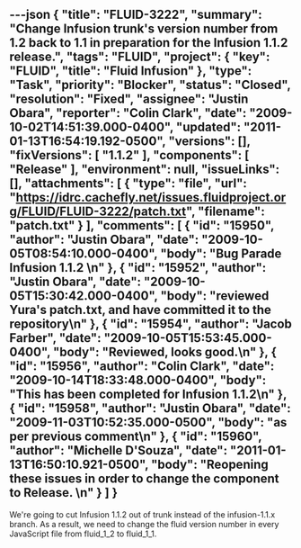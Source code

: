 ---json
{
  "title": "FLUID-3222",
  "summary": "Change Infusion trunk's version number from 1.2 back to 1.1 in preparation for the Infusion 1.1.2 release.",
  "tags": "FLUID",
  "project": {
    "key": "FLUID",
    "title": "Fluid Infusion"
  },
  "type": "Task",
  "priority": "Blocker",
  "status": "Closed",
  "resolution": "Fixed",
  "assignee": "Justin Obara",
  "reporter": "Colin Clark",
  "date": "2009-10-02T14:51:39.000-0400",
  "updated": "2011-01-13T16:54:19.192-0500",
  "versions": [],
  "fixVersions": [
    "1.1.2"
  ],
  "components": [
    "Release"
  ],
  "environment": null,
  "issueLinks": [],
  "attachments": [
    {
      "type": "file",
      "url": "https://idrc.cachefly.net/issues.fluidproject.org/FLUID/FLUID-3222/patch.txt",
      "filename": "patch.txt"
    }
  ],
  "comments": [
    {
      "id": "15950",
      "author": "Justin Obara",
      "date": "2009-10-05T08:54:10.000-0400",
      "body": "Bug Parade Infusion 1.1.2&#x20;\n"
    },
    {
      "id": "15952",
      "author": "Justin Obara",
      "date": "2009-10-05T15:30:42.000-0400",
      "body": "reviewed Yura's patch.txt, and have committed it to the repository\n"
    },
    {
      "id": "15954",
      "author": "Jacob Farber",
      "date": "2009-10-05T15:53:45.000-0400",
      "body": "Reviewed, looks good.\n"
    },
    {
      "id": "15956",
      "author": "Colin Clark",
      "date": "2009-10-14T18:33:48.000-0400",
      "body": "This has been completed for Infusion 1.1.2\n"
    },
    {
      "id": "15958",
      "author": "Justin Obara",
      "date": "2009-11-03T10:52:35.000-0500",
      "body": "as per previous comment\n"
    },
    {
      "id": "15960",
      "author": "Michelle D'Souza",
      "date": "2011-01-13T16:50:10.921-0500",
      "body": "Reopening these issues in order to change the component to Release.&#x20;\n"
    }
  ]
}
---
We're going to cut Infusion 1.1.2 out of trunk instead of the infusion-1.1.x branch. As a result, we need to change the fluid version number in every JavaScript file from fluid\_1\_2 to fluid\_1\_1.

        